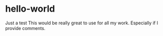# hello-world
Just a test
This would be really great to use for all my work.
Especially if I provide comments.
